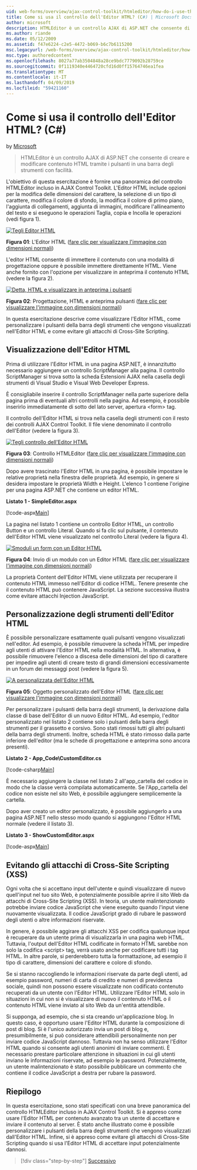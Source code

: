 ```yaml
---
uid: web-forms/overview/ajax-control-toolkit/htmleditor/how-do-i-use-the-html-editor-control-cs
title: Come si usa il controllo dell'Editor HTML? (C#) | Microsoft Docs
author: microsoft
description: HTMLEditor è un controllo AJAX di ASP.NET che consente di creare e modificare contenuto HTML tramite i pulsanti in una barra degli strumenti con facilità.
ms.author: riande
ms.date: 05/12/2009
ms.assetid: f47e6224-c2e5-4472-b069-b6c7b6115200
msc.legacyurl: /web-forms/overview/ajax-control-toolkit/htmleditor/how-do-i-use-the-html-editor-control-cs
msc.type: authoredcontent
ms.openlocfilehash: 8027a77ab3504848a28ce9bdc7779092b28759ce
ms.sourcegitcommit: 0f1119340e4464720cfd16d0ff15764746ea1fea
ms.translationtype: MT
ms.contentlocale: it-IT
ms.lasthandoff: 04/09/2019
ms.locfileid: "59421160"
---
```

# <a name="how-do-i-use-the-html-editor-control-c"></a>Come si usa il controllo dell'Editor HTML? (C#)

by [Microsoft](https://github.com/microsoft)

> HTMLEditor è un controllo AJAX di ASP.NET che consente di creare e modificare contenuto HTML tramite i pulsanti in una barra degli strumenti con facilità.


L'obiettivo di questa esercitazione è fornire una panoramica del controllo HTMLEditor incluso in AJAX Control Toolkit. L'Editor HTML include opzioni per la modifica delle dimensioni del carattere, la selezione di un tipo di carattere, modifica il colore di sfondo, la modifica il colore di primo piano, l'aggiunta di collegamenti, aggiunta di immagini, modificare l'allineamento del testo e si eseguono le operazioni Taglia, copia e Incolla le operazioni (vedi figura 1).


[![Tegli Editor HTML](how-do-i-use-the-html-editor-control-cs/_static/image1.jpg)](how-do-i-use-the-html-editor-control-cs/_static/image1.png)

**Figura 01**: L'Editor HTML ([fare clic per visualizzare l'immagine con dimensioni normali](how-do-i-use-the-html-editor-control-cs/_static/image2.png))


L'editor HTML consente di immettere il contenuto con una modalità di progettazione oppure è possibile immettere direttamente HTML. Viene anche fornito con l'opzione per visualizzare in anteprima il contenuto HTML (vedere la figura 2).


[![Detta, HTML e visualizzare in anteprima i pulsanti](how-do-i-use-the-html-editor-control-cs/_static/image2.jpg)](how-do-i-use-the-html-editor-control-cs/_static/image3.png)

**Figura 02**: Progettazione, HTML e anteprima pulsanti ([fare clic per visualizzare l'immagine con dimensioni normali](how-do-i-use-the-html-editor-control-cs/_static/image4.png))


In questa esercitazione descrive come visualizzare l'Editor HTML, come personalizzare i pulsanti della barra degli strumenti che vengono visualizzati nell'Editor HTML e come evitare gli attacchi di Cross-Site Scripting.

## <a name="displaying-the-html-editor"></a>Visualizzazione dell'Editor HTML

Prima di utilizzare l'Editor HTML in una pagina ASP.NET, è innanzitutto necessario aggiungere un controllo ScriptManager alla pagina. Il controllo ScriptManager si trova sotto la scheda Estensioni AJAX nella casella degli strumenti di Visual Studio e Visual Web Developer Express.

È consigliabile inserire il controllo ScriptManager nella parte superiore della pagina prima di eventuali altri controlli nella pagina. Ad esempio, è possibile inserirlo immediatamente di sotto del lato server, apertura &lt;form&gt; tag.

Il controllo dell'Editor HTML si trova nella casella degli strumenti con il resto dei controlli AJAX Control Toolkit. Il file viene denominato il controllo dell'Editor (vedere la figura 3).


[![Tegli controllo dell'Editor HTML](how-do-i-use-the-html-editor-control-cs/_static/image3.jpg)](how-do-i-use-the-html-editor-control-cs/_static/image5.png)

**Figura 03**: Controllo HTMLEditor ([fare clic per visualizzare l'immagine con dimensioni normali](how-do-i-use-the-html-editor-control-cs/_static/image6.png))


Dopo avere trascinato l'Editor HTML in una pagina, è possibile impostare le relative proprietà nella finestra delle proprietà. Ad esempio, in genere si desidera impostare le proprietà Width e Height. L'elenco 1 contiene l'origine per una pagina ASP.NET che contiene un editor HTML.

**Listato 1 - SimpleEditor.aspx**

[!code-aspx[Main](how-do-i-use-the-html-editor-control-cs/samples/sample1.aspx)]

La pagina nel listato 1 contiene un controllo Editor HTML, un controllo Button e un controllo Literal. Quando si fa clic sul pulsante, il contenuto dell'Editor HTML viene visualizzato nel controllo Literal (vedere la figura 4).


[![Smoduli un form con un Editor HTML](how-do-i-use-the-html-editor-control-cs/_static/image4.jpg)](how-do-i-use-the-html-editor-control-cs/_static/image7.png)

**Figura 04**: Invio di un modulo con un Editor HTML ([fare clic per visualizzare l'immagine con dimensioni normali](how-do-i-use-the-html-editor-control-cs/_static/image8.png))


La proprietà Content dell'Editor HTML viene utilizzata per recuperare il contenuto HTML immesso nell'Editor di codice HTML. Tenere presente che il contenuto HTML può contenere JavaScript. La sezione successiva illustra come evitare attacchi Injection JavaScript.

## <a name="customizing-the-html-editor-toolbar"></a>Personalizzazione degli strumenti dell'Editor HTML

È possibile personalizzare esattamente quali pulsanti vengono visualizzati nell'editor. Ad esempio, è possibile rimuovere la scheda HTML per impedire agli utenti di attivare l'Editor HTML nella modalità HTML. In alternativa, è possibile rimuovere l'elenco a discesa delle dimensioni del tipo di carattere per impedire agli utenti di creare testo di grandi dimensioni eccessivamente in un forum dei messaggi post (vedere la figura 5).


[![A personalizzata dell'Editor HTML](how-do-i-use-the-html-editor-control-cs/_static/image5.jpg)](how-do-i-use-the-html-editor-control-cs/_static/image9.png)

**Figura 05**: Oggetto personalizzato dell'Editor HTML ([fare clic per visualizzare l'immagine con dimensioni normali](how-do-i-use-the-html-editor-control-cs/_static/image10.png))


Per personalizzare i pulsanti della barra degli strumenti, la derivazione dalla classe di base dell'Editor di un nuovo Editor HTML. Ad esempio, l'editor personalizzato nel listato 2 contiene solo i pulsanti della barra degli strumenti per il grassetto e corsivo. Sono stati rimossi tutti gli altri pulsanti della barra degli strumenti. Inoltre, scheda HTML è stato rimosso dalla parte inferiore dell'editor (ma le schede di progettazione e anteprima sono ancora presenti).

**Listato 2 - App\_Code\CustomEditor.cs**

[!code-csharp[Main](how-do-i-use-the-html-editor-control-cs/samples/sample2.cs)]

È necessario aggiungere la classe nel listato 2 all'app\_cartella del codice in modo che la classe verrà compilata automaticamente. Se l'App\_cartella del codice non esiste nel sito Web, è possibile aggiungere semplicemente la cartella.

Dopo aver creato un editor personalizzato, è possibile aggiungerlo a una pagina ASP.NET nello stesso modo quando si aggiungono l'Editor HTML normale (vedere il listato 3).

**Listato 3 - ShowCustomEditor.aspx**

[!code-aspx[Main](how-do-i-use-the-html-editor-control-cs/samples/sample3.aspx)]

## <a name="avoiding-cross-site-scripting-xss-attacks"></a>Evitando gli attacchi di Cross-Site Scripting (XSS)

Ogni volta che si accettano input dell'utente e quindi visualizzare di nuovo quell'input nel tuo sito Web, è potenzialmente possibile aprire il sito Web da attacchi di Cross-Site Scripting (XSS). In teoria, un utente malintenzionato potrebbe inviare codice JavaScript che viene eseguito quando l'input viene nuovamente visualizzata. Il codice JavaScript grado di rubare le password degli utenti o altre informazioni riservate.

In genere, è possibile aggirare gli attacchi XSS per codifica qualunque input è recuperare da un utente prima di visualizzarla in una pagina web HTML. Tuttavia, l'output dell'Editor HTML codificate in formato HTML sarebbe non solo la codifica &lt;script&gt; tag, verrà usato anche per codificare tutti i tag HTML. In altre parole, si perderebbero tutta la formattazione, ad esempio il tipo di carattere, dimensioni del carattere e colore di sfondo.

Se si stanno raccogliendo le informazioni riservate da parte degli utenti, ad esempio password, numeri di carta di credito e numeri di previdenza sociale, quindi non possono essere visualizzate non codificato contenuto recuperati da un utente con l'Editor HTML. Utilizzare l'Editor HTML solo in situazioni in cui non si è visualizzare di nuovo il contenuto HTML o il contenuto HTML viene inviato al sito Web da un'entità attendibile.

Si supponga, ad esempio, che si sta creando un'applicazione blog. In questo caso, è opportuno usare l'Editor HTML durante la composizione di post di blog. Si è l'unico autorizzato invia un post di blog e, presumibilmente, si può considerare attendibili personalmente non per inviare codice JavaScript dannoso. Tuttavia non ha senso utilizzare l'Editor HTML quando si consente agli utenti anonimi di inviare commenti. È necessario prestare particolare attenzione in situazioni in cui gli utenti inviano le informazioni riservate, ad esempio le password. Potenzialmente, un utente malintenzionato è stato possibile pubblicare un commento che contiene il codice JavaScript a destra per rubare la password.

## <a name="summary"></a>Riepilogo

In questa esercitazione, sono stati specificati con una breve panoramica del controllo HTMLEditor incluso in AJAX Control Toolkit. Si è appreso come usare l'Editor HTML per contenuto avanzato tra un utente di accettare e inviare il contenuto al server. È stato anche illustrato come è possibile personalizzare i pulsanti della barra degli strumenti che vengono visualizzati dall'Editor HTML. Infine, si è appreso come evitare gli attacchi di Cross-Site Scripting quando si usa l'Editor HTML di accettare input potenzialmente dannosi.

> [!div class="step-by-step"]
> [Successivo](how-do-i-use-the-html-editor-control-vb.md)
